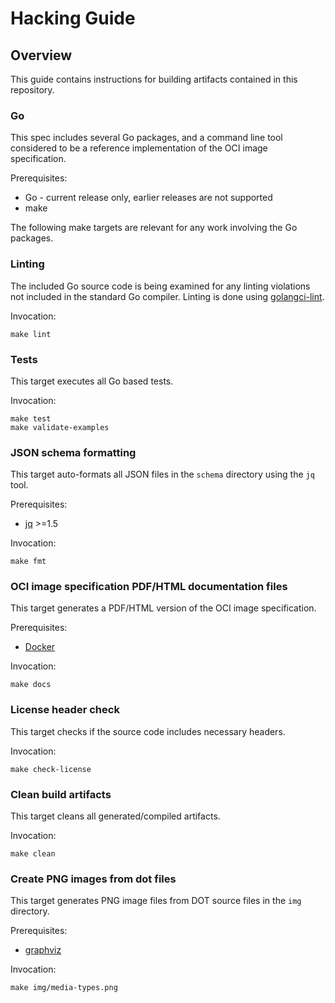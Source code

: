 # Hacking Guide

## Overview

This guide contains instructions for building artifacts contained in this repository.

### Go

This spec includes several Go packages, and a command line tool considered to be a reference implementation of the OCI image specification.

Prerequisites:

* Go - current release only, earlier releases are not supported
* make

The following make targets are relevant for any work involving the Go packages.

### Linting

The included Go source code is being examined for any linting violations not included in the standard Go compiler.
Linting is done using [golangci-lint][golangci-lint].

Invocation:

```shell
make lint
```

### Tests

This target executes all Go based tests.

Invocation:

```shell
make test
make validate-examples
```

### JSON schema formatting

This target auto-formats all JSON files in the `schema` directory using the `jq` tool.

Prerequisites:

* [jq][jq] >=1.5

Invocation:

```shell
make fmt
```

### OCI image specification PDF/HTML documentation files

This target generates a PDF/HTML version of the OCI image specification.

Prerequisites:

* [Docker][docker]

Invocation:

```shell
make docs
```

### License header check

This target checks if the source code includes necessary headers.

Invocation:

```shell
make check-license
```

### Clean build artifacts

This target cleans all generated/compiled artifacts.

Invocation:

```shell
make clean
```

### Create PNG images from dot files

This target generates PNG image files from DOT source files in the `img` directory.

Prerequisites:

* [graphviz][graphviz]

Invocation:

```shell
make img/media-types.png
```

[docker]: https://www.docker.com/
[golangci-lint]: https://github.com/golangci/golangci-lint
[graphviz]: https://www.graphviz.org/
[jq]: https://stedolan.github.io/jq/
